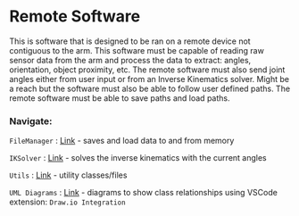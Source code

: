 # Remote Software

This is software that is designed to be ran on a remote device not contiguous to the arm. This software must be capable of reading raw sensor data from the arm and process the data to extract: angles, orientation, object proximity, etc. The remote software must also send joint angles either from user input or from an Inverse Kinematics solver. Might be a reach but the software must also be able to follow user defined paths. The remote software must be able to save paths and load paths. 

### Navigate:

`FileManager` : [Link](FileManager/) - saves and load data to and from memory 

`IKSolver` : [Link](IKSolver/) - solves the inverse kinematics with the current angles 

`Utils` : [Link](Utils/) - utility classes/files 

`UML Diagrams` : [Link](Utils/) - diagrams to show class relationships using VSCode extension: `Draw.io Integration`
